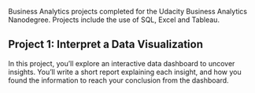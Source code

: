 Business Analytics projects completed for the Udacity Business Analytics Nanodegree. Projects include the use of SQL, Excel and Tableau. 
## Project 1: Interpret a Data Visualization

In this project, you’ll explore an interactive data dashboard to uncover insights. You’ll write a short report explaining each insight, and how you found the information to reach your conclusion from the dashboard.
